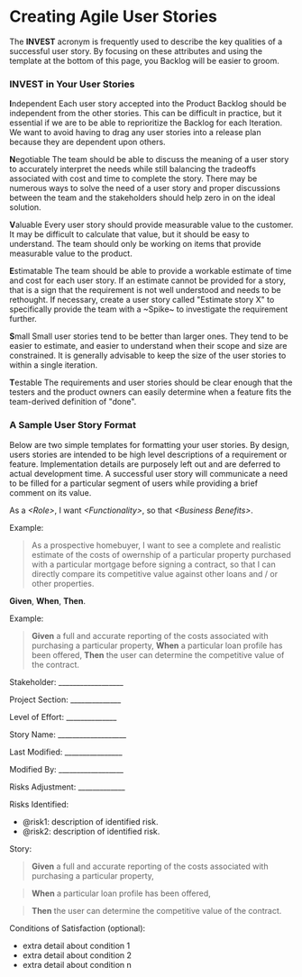 # Creating Agile User Stories
The **INVEST** acronym is frequently used to describe the key qualities of a successful user story.  By focusing on these attributes and using the template at the bottom of this page, you Backlog will be easier to groom.

### INVEST in Your User Stories
**I**ndependent
Each user story accepted into the Product Backlog should be independent from the other stories.  This can be difficult in practice, but it essential if we are to be able to reprioritize the Backlog for each Iteration.  We want to avoid having to drag any user stories into a release plan because they are dependent upon others.

**N**egotiable
The team should be able to discuss the meaning of a user story to accurately interpret the needs while still balancing the tradeoffs associated with cost and time to complete the story.  There may be numerous ways to solve the need of a user story and proper discussions between the team and the stakeholders should help zero in on the ideal solution.

**V**aluable
Every user story should provide measurable value to the customer.  It may be difficult to calculate that value, but it should be easy to understand.  The team should only be working on items that provide measurable value to the product.  

**E**stimatable
The team should be able to provide a workable estimate of time and cost for each user story.  If an estimate cannot be provided for a story, that is a sign that the requirement is not well understood and needs to be rethought.  If necessary, create a user story called "Estimate story X" to specifically provide the team with a ~Spike~ to investigate the requirement further.

**S**mall
Small user stories tend to be better than larger ones.  They tend to be easier to estimate, and easier to understand when their scope and size are constrained.  It is generally advisable to keep the size of the user stories to within a single iteration.

**T**estable
The requirements and user stories should be clear enough that the testers and the product owners can easily determine when a feature fits the team-derived definition of "done".  

### A Sample User Story Format
Below are two simple templates for formatting your user stories.  By design, users stories are intended to be high level descriptions of a requirement or feature.  Implementation details are purposely left out and are deferred to actual development time.  A successful user story will communicate a need to be filled for a particular segment of users while providing a brief comment on its value.


As a *&lt;Role&gt;*, I want *&lt;Functionality&gt;*, so that *&lt;Business Benefits&gt;*.

Example:
> As a prospective homebuyer, I want to see a complete and realistic estimate of the costs of owernship of a particular property purchased with a particular mortgage before signing a contract, so that I can directly compare its competitive value against other loans and / or other properties.

**Given**, **When**, **Then**.

Example:
> **Given** a full and accurate reporting of the costs associated with purchasing a particular property,
> **When** a particular loan profile has been offered,
> **Then** the user can determine the competitive value of the contract.


Stakeholder: __________________ 

Project Section: ______________ 

Level of Effort: ______________ 

Story Name: ___________________ 

Last Modified: ________________ 

Modified By: __________________ 

Risks Adjustment: _____________

Risks Identified: 
  * @risk1: description of identified risk.
  * @risk2: description of identified risk.


Story:
> **Given** a full and accurate reporting of the costs associated with purchasing a particular property,

> **When** a particular loan profile has been offered,

> **Then** the user can determine the competitive value of the contract.

Conditions of Satisfaction (optional):
  * extra detail about condition 1
  * extra detail about condition 2
  * extra detail about condition n
